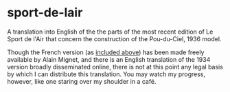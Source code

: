 # sport-de-lair

A translation into English of the the parts of the most recent edition
of Le Sport de l'Air that concern the construction of the Pou-du-Ciel,
1936 model.

Though the French version (as [included
above](https://github.com/JasonFruit/sport-de-lair/blob/master/sport-de-lair.pdf))
has been made freely available by Alain Mignet, and there is an
English translation of the 1934 version broadly disseminated online,
there is not at this point any legal basis by which I can distribute
this translation.  You may watch my progress, however, like one
staring over my shoulder in a café.
